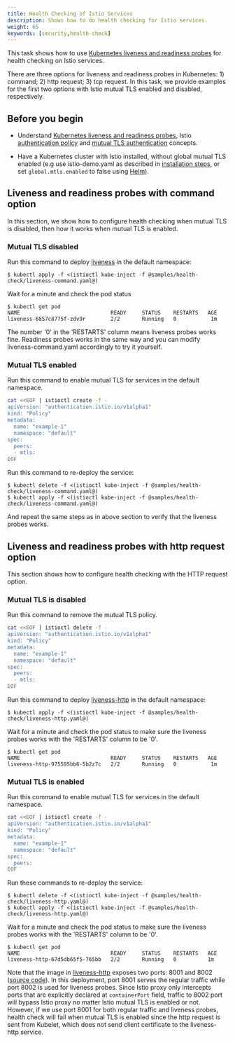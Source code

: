 ```yaml
---
title: Health Checking of Istio Services
description: Shows how to do health checking for Istio services.
weight: 65
keywords: [security,health-check]
---
```


This task shows how to use [Kubernetes liveness and readiness probes](https://kubernetes.io/docs/tasks/configure-pod-container/configure-liveness-readiness-probes/) for health checking on Istio services.

There are three options for liveness and readiness probes in Kubernetes: 1) command; 2) http request; 3) tcp request. In this task, we provide examples for the first two options with Istio mutual TLS enabled and disabled, respectively.

## Before you begin

* Understand [Kubernetes liveness and readiness probes](https://kubernetes.io/docs/tasks/configure-pod-container/configure-liveness-readiness-probes/), Istio [authentication policy](/docs/concepts/security/authn-policy/) and [mutual TLS authentication](/docs/concepts/security/mutual-tls/) concepts.

* Have a Kubernetes cluster with Istio installed, without global mutual TLS enabled (e.g use istio-demo.yaml as described in [installation steps](/docs/setup/kubernetes/quick-start/#installation-steps), or set `global.mtls.enabled` to false using [Helm](/docs/setup/kubernetes/helm-install/)).

## Liveness and readiness probes with command option

In this section, we show how to configure health checking when mutual TLS is disabled, then how it works when mutual TLS is enabled.

### Mutual TLS disabled

Run this command to deploy [liveness](https://github.com/istio/istio/blob/{{<branch_name>}}/samples/health-check/liveness-command.yaml) in the default namespace:

```command
$ kubectl apply -f <(istioctl kube-inject -f @samples/health-check/liveness-command.yaml@)
```

Wait for a minute and check the pod status
```command
$ kubectl get pod
NAME                             READY     STATUS    RESTARTS   AGE
liveness-6857c8775f-zdv9r        2/2       Running   0           1m
```

The number '0' in the 'RESTARTS' column means liveness probes works fine. Readiness probes works in the same way and you can modify liveness-command.yaml accordingly to try it yourself.

### Mutual TLS enabled

Run this command to enable mutual TLS for services in the default namespace.

```bash
cat <<EOF | istioctl create -f -
apiVersion: "authentication.istio.io/v1alpha1"
kind: "Policy"
metadata:
  name: "example-1"
  namespace: "default"
spec:
  peers:
  - mtls:
EOF
```

Run this command to re-deploy the service:

```command
$ kubectl delete -f <(istioctl kube-inject -f @samples/health-check/liveness-command.yaml@)
$ kubectl apply -f <(istioctl kube-inject -f @samples/health-check/liveness-command.yaml@)
```

And repeat the same steps as in above section to verify that the liveness probes works.

## Liveness and readiness probes with http request option

This section shows how to configure health checking with the HTTP request option.

### Mutual TLS is disabled

Run this command to remove the mutual TLS policy.

```bash
cat <<EOF | istioctl delete -f -
apiVersion: "authentication.istio.io/v1alpha1"
kind: "Policy"
metadata:
  name: "example-1"
  namespace: "default"
spec:
  peers:
  - mtls:
EOF
```

Run this command to deploy [liveness-http](https://github.com/istio/istio/blob/{{<branch_name>}}/samples/health-check/liveness-http.yaml) in the default namespace:

```command
$ kubectl apply -f <(istioctl kube-inject -f @samples/health-check/liveness-http.yaml@)
```

Wait for a minute and check the pod status to make sure the liveness probes works with the 'RESTARTS' column to be '0'.

```command
$ kubectl get pod
NAME                             READY     STATUS    RESTARTS   AGE
liveness-http-975595bb6-5b2z7c   2/2       Running   0           1m
```

### Mutual TLS is enabled

Run this command to enable mutual TLS for services in the default namespace.

```bash
cat <<EOF | istioctl create -f -
apiVersion: "authentication.istio.io/v1alpha1"
kind: "Policy"
metadata:
  name: "example-1"
  namespace: "default"
spec:
  peers:
EOF
```

Run these commands to re-deploy the service:

```command
$ kubectl delete -f <(istioctl kube-inject -f @samples/health-check/liveness-http.yaml@)
$ kubectl apply -f <(istioctl kube-inject -f @samples/health-check/liveness-http.yaml@)
```

Wait for a minute and check the pod status to make sure the liveness probes works with the 'RESTARTS' column to be '0'.

```command
$ kubectl get pod
NAME                             READY     STATUS    RESTARTS   AGE
liveness-http-67d5db65f5-765bb   2/2       Running   0          1m
```

Note that the image in [liveness-http](https://github.com/istio/istio/blob/{{<branch_name>}}/samples/health-check/liveness-http.yaml) exposes two ports: 8001 and 8002 ([source code](https://github.com/istio/istio/blob/{{<branch_name>}}/samples/health-check/server.go)). In this deployment, port 8001 serves the regular traffic while port 8002 is used for liveness probes. Since Istio proxy only intercepts ports that are explicitly declared at ```containerPort``` field, traffic to 8002 port will bypass Istio proxy no matter Istio mutual TLS is enabled or not. However, if we use port 8001 for both regular traffic and liveness probes, health check will fail when mutual TLS is enabled since the http request is sent from Kubelet, which does not send client certificate to the liveness-http service.
